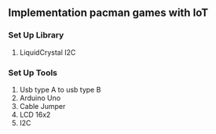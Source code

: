 ## Implementation pacman games with IoT

### Set Up Library
1. LiquidCrystal I2C

### Set Up Tools 
1. Usb type A to usb type B
2. Arduino Uno
3. Cable Jumper
4. LCD 16x2
5. I2C 

